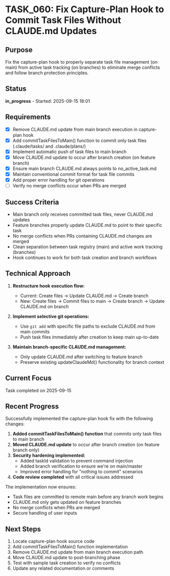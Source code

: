# TASK_060: Fix Capture-Plan Hook to Commit Task Files Without CLAUDE.md Updates

## Purpose
Fix the capture-plan hook to properly separate task file management (on main) from active task tracking (on branches) to eliminate merge conflicts and follow branch protection principles.

## Status
**in_progress** - Started: 2025-09-15 18:01

## Requirements
- [x] Remove CLAUDE.md update from main branch execution in capture-plan hook
- [x] Add commitTaskFilesToMain() function to commit only task files (.claude/tasks/ and .claude/plans/)
- [x] Implement automatic push of task files to main branch
- [x] Move CLAUDE.md update to occur after branch creation (on feature branch)
- [x] Ensure main branch CLAUDE.md always points to no_active_task.md
- [x] Maintain conventional commit format for task file commits
- [x] Add proper error handling for git operations
- [ ] Verify no merge conflicts occur when PRs are merged

## Success Criteria
- Main branch only receives committed task files, never CLAUDE.md updates
- Feature branches properly update CLAUDE.md to point to their specific task
- No merge conflicts when PRs containing CLAUDE.md changes are merged
- Clean separation between task registry (main) and active work tracking (branches)
- Hook continues to work for both task creation and branch workflows

## Technical Approach
1. **Restructure hook execution flow:**
   - Current: Create files → Update CLAUDE.md → Create branch
   - New: Create files → Commit files to main → Create branch → Update CLAUDE.md on branch

2. **Implement selective git operations:**
   - Use `git add` with specific file paths to exclude CLAUDE.md from main commits
   - Push task files immediately after creation to keep main up-to-date

3. **Maintain branch-specific CLAUDE.md management:**
   - Only update CLAUDE.md after switching to feature branch
   - Preserve existing updateClaudeMd() functionality for branch context

## Current Focus

Task completed on 2025-09-15

## Recent Progress

Successfully implemented the capture-plan hook fix with the following changes:

1. **Added commitTaskFilesToMain() function** that commits only task files to main branch
2. **Moved CLAUDE.md update** to occur after branch creation (on feature branch only)
3. **Security hardening implemented:**
   - Added taskId validation to prevent command injection
   - Added branch verification to ensure we're on main/master
   - Improved error handling for "nothing to commit" scenarios
4. **Code review completed** with all critical issues addressed

The implementation now ensures:
- Task files are committed to remote main before any branch work begins
- CLAUDE.md only gets updated on feature branches
- No merge conflicts when PRs are merged
- Secure handling of user inputs

## Next Steps
1. Locate capture-plan hook source code
2. Add commitTaskFilesToMain() function implementation
3. Remove CLAUDE.md update from main branch execution path
4. Move CLAUDE.md update to post-branching phase
5. Test with sample task creation to verify no conflicts
6. Update any related documentation or comments

<!-- github_issue: 64 -->
<!-- github_url: https://github.com/cahaseler/cc-track/issues/64 -->
<!-- issue_branch: 64-task_060-fix-capture-plan-hook-to-commit-task-files-without-claudemd-updates -->